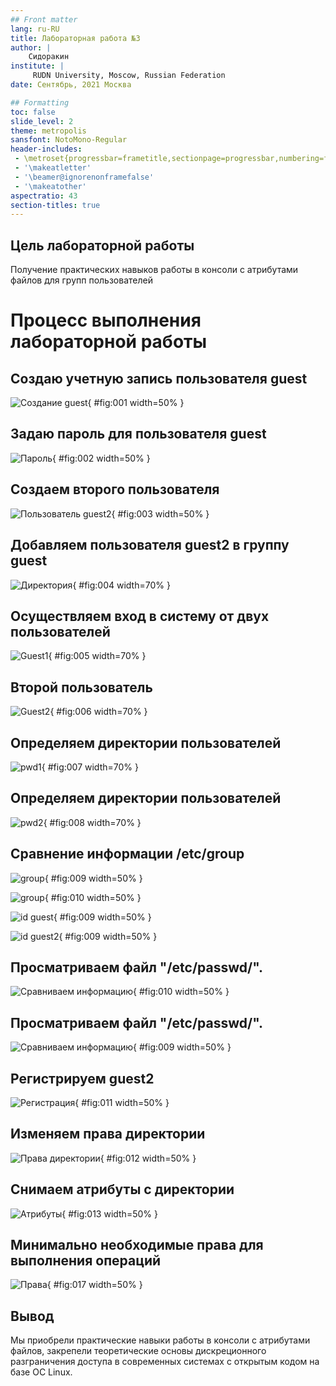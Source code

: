 ```yaml
---
## Front matter
lang: ru-RU
title: Лабораторная работа №3
author: |
	Сидоракин
institute: |
	 RUDN University, Moscow, Russian Federation
date: Сентябрь, 2021 Москва

## Formatting
toc: false
slide_level: 2
theme: metropolis
sansfont: NotoMono-Regular
header-includes: 
 - \metroset{progressbar=frametitle,sectionpage=progressbar,numbering=fraction}
 - '\makeatletter'
 - '\beamer@ignorenonframefalse'
 - '\makeatother'
aspectratio: 43
section-titles: true
---
```

## Цель лабораторной работы

Получение практических навыков работы в консоли с атрибутами файлов для групп пользователей

# Процесс выполнения лабораторной работы

## Создаю учетную запись пользователя guest

![Создание guest](image/1.jpg){ #fig:001 width=50% }

## Задаю пароль для пользователя guest

![Пароль](image/2.jpg){ #fig:002 width=50% }

## Создаем второго пользователя

![Пользователь guest2](image/3.jpg){ #fig:003 width=50% }

## Добавляем пользователя guest2 в группу guest

![Директория](image/4.jpg){ #fig:004 width=70% }

## Осуществляем вход в систему от двух пользователей

![Guest1](image/5.jpg){ #fig:005 width=70% }

## Второй пользователь

![Guest2](image/5.1.jpg){ #fig:006 width=70% }

## Определяем директории пользователей

![pwd1](image/6.jpg){ #fig:007 width=70% }

## Определяем директории пользователей

![pwd2](image/6.1.jpg){ #fig:008 width=70% }



## Сравнение информации /etc/group

![group](image/7.jpg){ #fig:009 width=50% }

![group](image/7.1.jpg){ #fig:010 width=50% }

![id guest](image/7.2.jpg){ #fig:009 width=50% }

![id guest2](image/7.3.jpg){ #fig:009 width=50% }

## Просматриваем файл "/etc/passwd/".

![Сравниваем информацию](image/8.jpg){ #fig:010 width=50% }

## Просматриваем файл "/etc/passwd/".

![Сравниваем информацию](image/8.1.jpg){ #fig:009 width=50% }

## Регистрируем guest2

![Регистрация](image/9.jpg){ #fig:011 width=50% }

## Изменяем права директории

![Права директории](image/10.jpg){ #fig:012 width=50% }

## Снимаем атрибуты с директории

![Атрибуты](image/11.jpg){ #fig:013 width=50% }

## Минимально необходимые права для выполнения операций

![Права](image/min.jpg){ #fig:017 width=50% }


## Вывод
Мы приобрели практические навыки работы в консоли с атрибутами файлов, закрепели теоретические основы дискреционного разграничения доступа в современных системах с открытым кодом на базе ОС Linux.